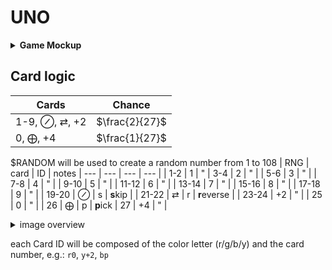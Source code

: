 # UNO
<details><summary><b>Game Mockup</b></summary>
<p>

```bash
              ┏━━━┓
Current Card: ┃ 7 ┃
              ┗━━━┛
events: ═════════════════════════════════════════════
...
> nickname1 forgot to call "uno"
> You drew 7 cards

# playing direction
⬇︎════════════════════════════════════════════════════
[nickname1] has 4  cards # UI needs to expand dynamically
[nickname2] has 12 cards # depending on the number of players

You have 7 card(s):    # these cards can have colored corners
┏━━━┓┏━━━┓┏━━━┓ ┏━━━┓ ┏━━━┓┏━━━┓┏━━━┓
┃ 3 ┃┃ 7 ┃┃ ⇄ ┃ ┃ ⊘ ┃ ┃+ 2┃┃+ 4┃┃ ⨁ ┃
┗━━━┛┗━━━┛┗━━━┛ ┗━━━┛ ┗━━━┛┗━━━┛┗━━━┛
  ^ # selection cursor
════════════════════════════════════════════════════
[e]: draw card, [w]: jump in, [q]: call uno
```
This requires smart linewrap to not break up the cards when they become plenty ➡︎ terminal dimensions must be set since detecting them is _pain_
</p>
</details>

<h2>Card logic</h2>

| Cards | Chance |
| --- | --- |
| 1-9, ⊘, ⇄, +2 | $\frac{2}{27}$ |
| 0, ⨁, +4  | $\frac{1}{27}$ |

$RANDOM will be used to create a random number from 1 to 108
| RNG | card | ID | notes
| --- | --- | --- | --- |
| 1-2 | 1 | " 
| 3-4 | 2 | " |
| 5-6 | 3 | " |
| 7-8 | 4 | " |
| 9-10 | 5 | " |
| 11-12 | 6 | " |
| 13-14 | 7 | " |
| 15-16 | 8 | " |
| 17-18 | 9 | " |
| 19-20 | ⊘ | s | **s**kip |
| 21-22 | ⇄ | r | **r**everse |
| 23-24 | +2 | " | 
| 25 | 0 | " |
| 26 | ⨁ | p | **p**ick
| 27 | +4 | " |

<details><summary>image overview</summary>

![](https://upload.wikimedia.org/wikipedia/commons/thumb/9/95/UNO_cards_deck.svg/1920px-UNO_cards_deck.svg.png)

</details>


each Card ID will be composed of the color letter (r/g/b/y) and the card number, e.g.: `r0`, `y+2`, `bp`
